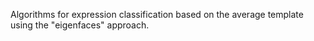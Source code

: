 Algorithms for expression classification based on the average template 
using the "eigenfaces" approach.